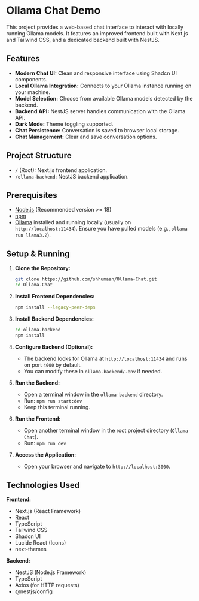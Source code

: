 # Ollama Chat Demo

This project provides a web-based chat interface to interact with locally running Ollama models. It features an improved frontend built with Next.js and Tailwind CSS, and a dedicated backend built with NestJS.

## Features

- **Modern Chat UI:** Clean and responsive interface using Shadcn UI components.
- **Local Ollama Integration:** Connects to your Ollama instance running on your machine.
- **Model Selection:** Choose from available Ollama models detected by the backend.
- **Backend API:** NestJS server handles communication with the Ollama API.
- **Dark Mode:** Theme toggling supported.
- **Chat Persistence:** Conversation is saved to browser local storage.
- **Chat Management:** Clear and save conversation options.

## Project Structure

- `/` (Root): Next.js frontend application.
- `/ollama-backend`: NestJS backend application.

## Prerequisites

- [Node.js](https://nodejs.org/) (Recommended version >= 18)
- [npm](https://www.npmjs.com/)
- [Ollama](https://ollama.ai/) installed and running locally (usually on `http://localhost:11434`). Ensure you have pulled models (e.g., `ollama run llama3.2`).

## Setup & Running

1.  **Clone the Repository:**
    ```bash
    git clone https://github.com/shhumaan/Ollama-Chat.git
    cd Ollama-Chat
    ```

2.  **Install Frontend Dependencies:**
    ```bash
    npm install --legacy-peer-deps
    ```

3.  **Install Backend Dependencies:**
    ```bash
    cd ollama-backend
    npm install
    ```

4.  **Configure Backend (Optional):**
    - The backend looks for Ollama at `http://localhost:11434` and runs on port `4000` by default.
    - You can modify these in `ollama-backend/.env` if needed.

5.  **Run the Backend:**
    - Open a terminal window in the `ollama-backend` directory.
    - Run: `npm run start:dev`
    - Keep this terminal running.

6.  **Run the Frontend:**
    - Open another terminal window in the root project directory (`Ollama-Chat`).
    - Run: `npm run dev`

7.  **Access the Application:**
    - Open your browser and navigate to `http://localhost:3000`.

## Technologies Used

**Frontend:**

- Next.js (React Framework)
- React
- TypeScript
- Tailwind CSS
- Shadcn UI
- Lucide React (Icons)
- next-themes

**Backend:**

- NestJS (Node.js Framework)
- TypeScript
- Axios (for HTTP requests)
- @nestjs/config 